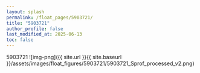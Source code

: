 ```yaml
---
layout: splash
permalink: /float_pages/5903721/
title: "5903721"
author_profile: false
last_modified_at: 2025-06-13
toc: false
---
```

 
5903721
![img-png]({{ site.url }}{{ site.baseurl }}/assets/images/float_figures/5903721/5903721_Sprof_processed_v2.png)